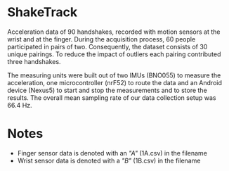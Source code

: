 # ShakeTrack
Acceleration data of 90 handshakes, recorded with motion sensors at the wrist and at the finger. During the acquisition process, 60 people participated in pairs of two. Consequently, the dataset consists of 30 unique pairings. To reduce the impact of outliers each pairing contributed three handshakes.

The measuring units were built out of two IMUs (BNO055) to measure the acceleration, one
microcontroller (nrF52) to route the data and an Android device (Nexus5) to start and stop the measurements and to store the results. The overall mean sampling rate of our data collection setup was 66.4 Hz.

# Notes
* Finger sensor data is denoted with an *"A"* (1A.csv) in the filename
* Wrist sensor data is denoted with a *"B"* (1B.csv) in the filename

